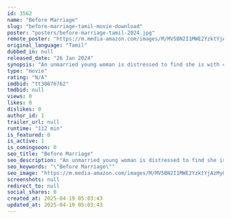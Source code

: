 ```yaml
---
id: 3562
name: "Before Marriage"
slug: "before-marriage-tamil-movie-download"
poster: "posters/before-marriage-tamil-2024.jpg"
remote_poster: "https://m.media-amazon.com/images/M/MV5BN2I1MWE2YzktYjAzMy00OWE5LWIzMzQtODE5ZDZhODliNGYwXkEyXkFqcGdeQXVyMTA4MzQ4NzMw._V1_SX300.jpg"
original_language: "Tamil"
dubbed_in: null
released_date: "26 Jan 2024"
synopsis: "An unmarried young woman is distressed to find she is with child. She faces a major decision, recognizing that bearing a baby out of wedlock clashes with prevailing proprieties."
type: "movie"
rating: "N/A"
imdbid: "tt30876762"
tmdbid: null
views: 0
likes: 0
dislikes: 0
author_id: 1
trailer_url: null
runtime: "112 min"
is_featured: 0
is_active: 1
is_comingsoon: 0
seo_title: "Before Marriage"
seo_description: "An unmarried young woman is distressed to find she is with child. She faces a major decision, recognizing that bearing a baby out of wedlock clashes with prevailing proprieties."
seo_keywords: "\"Before Marriage\""
seo_image: "https://m.media-amazon.com/images/M/MV5BN2I1MWE2YzktYjAzMy00OWE5LWIzMzQtODE5ZDZhODliNGYwXkEyXkFqcGdeQXVyMTA4MzQ4NzMw._V1_SX300.jpg"
screenshots: null
redirect_to: null
social_shares: 0
created_at: 2025-04-19 05:03:43
updated_at: 2025-04-19 05:03:43
---
```



